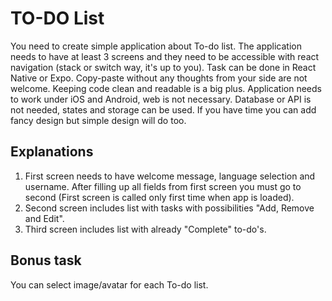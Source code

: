 # TO-DO List

You need to create simple application about To-do list. The application needs to have at least 3 screens and they need to be accessible with react navigation (stack or switch way, it's up to you).
Task can be done in React Native or Expo. Copy-paste without any thoughts from your side are not welcome. Keeping code clean and readable is a big plus. Application needs to work under iOS and Android, web is not necessary. Database or API is not needed, states and storage can be used. If you have time you can add fancy design but simple design will do too.

## Explanations

1. First screen needs to have welcome message, language selection and username. After filling up all fields from first screen you must go to second (First screen is called only first time when app is loaded).
1. Second screen includes list with tasks with possibilities "Add, Remove and Edit".
1. Third screen includes list with already "Complete" to-do's.

## Bonus task

You can select image/avatar for each To-do list.